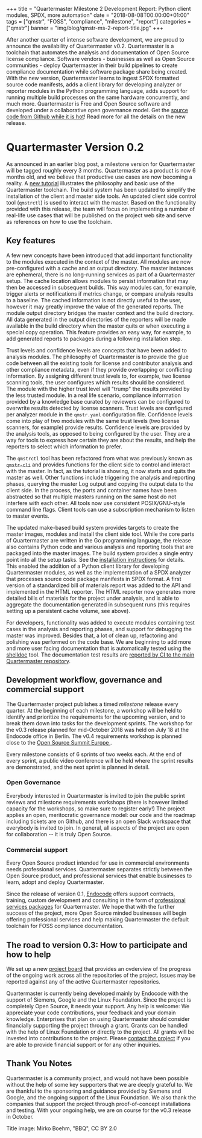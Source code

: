 +++
title = "Quartermaster Milestone 2 Development Report: Python client modules, SPDX, more automation"
date = "2018-08-08T00:00:00+01:00"
tags = ["qmstr", "FOSS", "compliance", "milestone", "report"]
categories = ["qmstr"]
banner = "img/blog/qmstr-ms-2-report-title.jpg"
+++

After another quarter of intense software development, we are proud to
announce the availability of Quartermaster v0.2. Quartermaster is a
toolchain that automates the analysis and documentation of Open Source
license compliance. Software vendors - businesses as well as Open
Source communities - deploy Quartermaster in their build pipelines to
create compliance documentation while software package share being
created. With the new version, Quartermaster learns to ingest SPDX
formatted source code manifests, adds a client library for developing
analyzer or reporter modules in the Python programming
language, adds support for running multiple build processes on the
same hardware concurrently, and much more. Quartermaster is Free and
Open Source software and developed under a collaborative open
governance model. Get the [source code from Github while it is
hot](https://github.com/QMSTR/qmstr/releases/tag/v0.2)! Read more for
all the details on the new release.
<!--more-->

# Quartermaster Version 0.2

As announced in an earlier blog post, a milestone version for
Quartermaster will be tagged roughly every 3 months. Quartermaster as a
product is now 6 months old, and we believe that productive use cases
are now becoming a reality. A [new
tutorial](https://github.com/QMSTR/qmstr/blob/master/doc/Getting-Started.md)
illustrates the philosophy and basic use of the Quartermaster
toolchain. The build system has been updated to simplify the
installation of the client and master side tools. An updated client
side control tool (`qmstrctl`) is used to
interact with the master. Based on the functionality provided with
this release, the team will focus on implementing a number of
real-life use cases that will be published on the project web site and
serve as references on how to use the toolchain.

## Key features

A few new concepts have been introduced that add important
functionality to the modules executed in the context of the
master. All modules are now pre-configured with a cache and an output
directory. The master instances are ephemeral, there is no
long-running services as part of a Quartermaster setup. The cache
location allows modules to persist information that may then be
accessed in subsequent builds. This way modules can, for example,
trigger alerts or notifications if metrics change, or compare
analysis results to a baseline. The cached information is not directly
useful to the user, however it may greatly improve the value of the
generated reports. The module output directory bridges the master
context and the build directory. All data generated in the output
directories of the reporters will be made available in the build
directory when the master quits or when executing a special copy
operation. This feature provides an easy way, for example, to add
generated reports to packages during a following installation step.

Trust levels and confidence levels are concepts that have been added
to analysis modules. The philosophy of Quartermaster is to provide the
glue code between all the existing tools for license and contributor
analysis and other compliance metadata, even if they provide
overlapping or conflicting information. By assigning different trust
levels to, for example, two license scanning tools, the user
configures which results should be considered. The module with the
higher trust level will "trump" the results provided by the less
trusted module. In a real life scenario, compliance information
provided by a knowledge base curated by reviewers can be configured to
overwrite results detected by license scanners. Trust levels are
configured per analyzer module in the `qmstr.yaml` configuration
file. Confidence levels come into play of two modules with the same
trust levels (two license scanners, for example) provide
results. Confidence levels are provided by the analysis tools, as
opposed to being configured by the user. They are a way for tools to
express how certain they are about the results, and help the reporters
to select which information to prefer.

The `qmstrctl` tool has been refactored from what was previously
known as ~~`qmstr-cli`~~ and provides functions for the client side to
control and interact with the master. In fact, as the tutorial is
showing, it now starts and quits the master as well. Other functions
include triggering the analysis and reporting phases, querying the
master Log output and copying the output data to the client side. In
the process, the ports and container names have been abstracted so
that multiple masters running on the same host do not interfere with
each other. All tools now use consistent POSIX/GNU-style command
line flags. Client tools can use a subscription mechanism to listen to
master events.


The updated make-based build system provides targets to create the
master images, modules and install the client side tool. While the
core parts of Quartermaster are written in the Go programming
language, the release also contains Python code and various analysis
and reporting tools that are packaged into the master images. The
build system provides a single entry point into all the setup
tasks. See the [installation
instructions](https://github.com/QMSTR/qmstr/blob/master/doc/Installation.md)
for details. This enabled the addition of a Python client library for
developing Quartermaster modules, as well as the implementation of a
SPDX analyzer that processes source code package manifests in SPDX
format. A first version of a standardized bill of materials report was
added to the API and implemented in the HTML reporter. The HTML
reporter now generates more detailed bills of materials for the project
under analysis, and is able to aggregate the documentation generated
in subsequent runs (this requires setting up a persistent cache
volume, see above).

For developers, functionality was added to execute modules containing
test cases in the analysis and reporting phases, and support for
debugging the master was improved. Besides that, a lot of clean up,
refactoring and polishing was performed on the code base. We are
beginning to add more and more user facing documentation that is
automatically tested using the
[shelldoc](https://github.com/endocode/shelldoc) tool. The
documentation test results are [reported by CI to the main
Quartermaster
repository](https://github.com/QMSTR/qmstr#continuous-integration-status).

## Development workflow, governance and commercial support

The Quartermaster project publishes a timed _milestone_ release every
quarter. At the beginning of each milestone, a workshop will be held
to identify and prioritize the requirements for the upcoming version,
and to break them down into tasks for the development sprints. The
workshop for the v0.3 release planned for mid-October 2018 was held on
July 18 at the Endocode office in Berlin. The v0.4 requirements
workshop is planned close to the [Open Source Summit Europe
](https://events.linuxfoundation.org/events/open-source-summit-europe-2018/).

Every milestone consists of 6 sprints of two weeks each. At the end of
every sprint, a public video conference will be held where the sprint
results are demonstrated, and the next sprint is planned in
detail.

### Open Governance

Everybody interested in Quartermaster is invited to join the public
sprint reviews and milestone requirements workshops (there is however
limited capacity for the workshops, so make sure to register early!)
The project applies an open, meritocratic governance model: our code
and the roadmap including tickets are on Github, and there is an open
Slack workspace that everybody is invited to join. In general, all
aspects of the project are open for collaboration -- it is truly Open
Source.

### Commercial support

Every Open Source product intended for use in commercial environments
needs professional services. Quartermaster separates strictly between
the Open Source product, and professional services that enable
businesses to learn, adopt and deploy Quartermaster.

Since the release of version 0.1, [Endocode](https://endocode.com/)
offers support contracts, training, custom development and consulting
in the form of [professional services
packages](https://endocode.com/qmstr/) for Quartermaster. We hope that
with the further success of the project, more Open Source minded
businesses will begin offering professional services and help making
Quartermaster the default toolchain for FOSS compliance documentation.

## The road to version 0.3: How to participate and how to help

We set up a new [project
board](https://github.com/orgs/QMSTR/projects/1) that provides an
ovderview of the progress of the ongoing work across all the
repositories of the project. Issues may be reported against any of the
active Quartermaster repositories.

Quartermaster is currently being developed mainly by Endocode with the
support of Siemens, Google and the Linux Foundation. Since the project
is completely Open Source, it needs your support. Any help is welcome:
We appreciate your code contributions, your feedback and your domain
knowledge. Enterprises that plan on using Quartermaster should
consider financially supporting the project through a grant. Grants
can be handled with the help of Linux Foundation or directly to the
project. All grants will be invested into contributions to the
project. Please [contact the project](/contact/) if you are able to provide
financial support or for any other inquiries.

## Thank You Notes

Quartermaster is a community project, and would not have been possible
without the help of some key supporters that we are deeply grateful
to. We are thankful to the sponsoring and guidance provided by Siemens
and Google, and the ongoing support of the Linux Foundation. We also
thank the companies that support the project through proof-of-concept
installations and testing. With your ongoing help, we are on course
for the v0.3 release in October.

Title image: Mirko Boehm, "BBQ", CC BY 2.0

